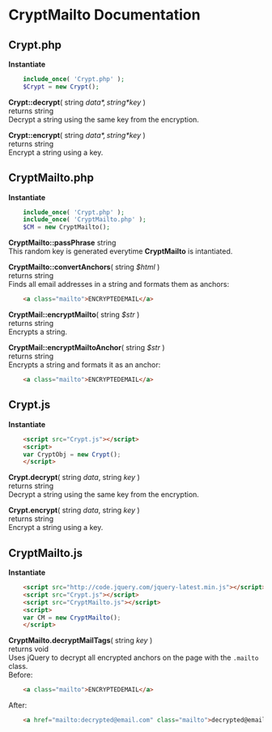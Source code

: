 CryptMailto Documentation
=========================


Crypt.php
---------

**Instantiate**
```php
	include_once( 'Crypt.php' );
	$Crypt = new Crypt();
```

**Crypt::decrypt**( string *$data*, string *$key* )  
returns string  
Decrypt a string using the same key from the encryption.  

**Crypt::encrypt**( string *$data*, string *$key* )  
returns string  
Encrypt a string using a key.  


CryptMailto.php
---------------

**Instantiate**
```php
	include_once( 'Crypt.php' );
	include_once( 'CryptMailto.php' );
	$CM = new CryptMailto();
```

**CryptMailto::passPhrase** string  
This random key is generated everytime **CryptMailto** is intantiated.  

**CryptMailto::convertAnchors**( string *$html* )  
returns string  
Finds all email addresses in a string and formats them as anchors:  
```html
	<a class="mailto">ENCRYPTEDEMAIL</a>
```

**CryptMail::encryptMailto**( string *$str* )  
returns string  
Encrypts a string.  

**CryptMail::encryptMailtoAnchor**( string *$str* )  
returns string  
Encrypts a string and formats it as an anchor:  
```html
	<a class="mailto">ENCRYPTEDEMAIL</a>
```


Crypt.js
--------

**Instantiate**
```html
	<script src="Crypt.js"></script>
	<script>
	var CryptObj = new Crypt();
	</script>
```

**Crypt.decrypt**( string *data*, string *key* )  
returns string  
Decrypt a string using the same key from the encryption.  

**Crypt.encrypt**( string *data*, string *key* )  
returns string  
Encrypt a string using a key.  


CryptMailto.js
--------------
**Instantiate**
```html
	<script src="http://code.jquery.com/jquery-latest.min.js"></script>
	<script src="Crypt.js"></script>
	<script src="CryptMailto.js"></script>
	<script>
	var CM = new CryptMailto();
	</script>
```

**CryptMailto.decryptMailTags**( string *key* )  
returns void  
Uses jQuery to decrypt all encrypted anchors on the page with the `.mailto` class.  
Before:  
```html
	<a class="mailto">ENCRYPTEDEMAIL</a>
```
After:  
```html
	<a href="mailto:decrypted@email.com" class="mailto">decrypted@email.com</a>
```
